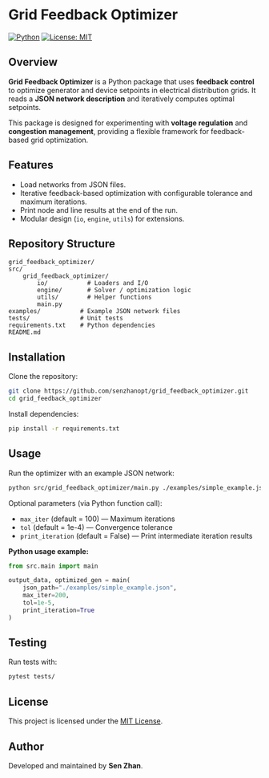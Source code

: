 # Grid Feedback Optimizer

[![Python](https://img.shields.io/badge/python-3.11%2B-blue.svg)]()
[![License: MIT](https://img.shields.io/badge/License-MIT-green.svg)](LICENSE)

## Overview

**Grid Feedback Optimizer** is a Python package that uses **feedback control** to optimize generator and device setpoints in electrical distribution grids.
It reads a **JSON network description** and iteratively computes optimal setpoints.

This package is designed for experimenting with **voltage regulation** and **congestion management**, providing a flexible framework for feedback-based grid optimization.

## Features

* Load networks from JSON files.
* Iterative feedback-based optimization with configurable tolerance and maximum iterations.
* Print node and line results at the end of the run.
* Modular design (`io`, `engine`, `utils`) for extensions.

## Repository Structure

```
grid_feedback_optimizer/
src/
    grid_feedback_optimizer/
        io/           # Loaders and I/O
        engine/       # Solver / optimization logic
        utils/        # Helper functions
        main.py
examples/           # Example JSON network files
tests/              # Unit tests
requirements.txt    # Python dependencies
README.md
```

## Installation

Clone the repository:

```bash
git clone https://github.com/senzhanopt/grid_feedback_optimizer.git
cd grid_feedback_optimizer
```

Install dependencies:

```bash
pip install -r requirements.txt
```

## Usage

Run the optimizer with an example JSON network:

```bash
python src/grid_feedback_optimizer/main.py ./examples/simple_example.json
```

Optional parameters (via Python function call):

* `max_iter` (default = 100) — Maximum iterations
* `tol` (default = 1e-4) — Convergence tolerance
* `print_iteration` (default = False) — Print intermediate iteration results

**Python usage example:**

```python
from src.main import main

output_data, optimized_gen = main(
    json_path="./examples/simple_example.json",
    max_iter=200,
    tol=1e-5,
    print_iteration=True
)
```


## Testing

Run tests with:

```bash
pytest tests/
```

## License

This project is licensed under the [MIT License](LICENSE).

## Author

Developed and maintained by **Sen Zhan**.
